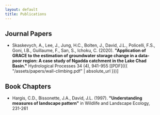 ```yaml
---
layout: default
title: Publications
---
```


## Journal Papers
- Skaskevych, A., Lee, J., Jung, H.C., Bolten, J., David, J.L., Policelli, F.S., Goni, I.B., Guillaume, F., San, S., Ichoku, C. (2020). __"Application of GRACE to the estimation of groundwater storage change in a data‐poor region: A case study of Ngadda catchment in the Lake Chad Basin."__  Hydrological Processes 34 (4), 941-955 \[[PDF]({{ "/assets/papers/wall-climbing.pdf" | absolute_url }})\]

## Book Chapters

 - Hargis, C.D., Bissonette, J.A., David, J.L. (1997). __"Understanding measures of landscape pattern"__ in Wildlife and Landscape Ecology, 231-261

<!--
-------------------




- Deshpande S, Purwar A. __"Computational Creativity via Assisted Variational Synthesis of Mechanisms using Deep Generative Models"__, ASME Journal of Mechanical Design 2019 \[[PDF]({{ "/assets/papers/computational-creativity.pdf" | absolute_url }})\]

- Deshpande S, Purwar A. __"A Machine Learning Approach to Kinematic Synthesis of Defect-Free Planar Four-Bar Linkages"__, ASME IDETC Aug 2018. (Accepted for ASME J. Computing and Information Science in Engineering) \[[PDF]({{ "/assets/papers/ml-database.pdf" | absolute_url }})\]

- Deshpande, Shrinath, and Anurag Purwar. __"A Task-Driven Approach to Optimal Synthesis of Planar Four-Bar Linkages for Extended Burmester Problem."__ Journal of Mechanisms and Robotics 9.6 (2017): 061005. \[[PDF]({{ "/assets/papers/extended-burmester.pdf" | absolute_url }})\]

- Ge, Q. J., Purwar, A., Zhao, P., & Deshpande, S. (2017). __"A Task-Driven Approach to Unified Synthesis of Planar Four-Bar Linkages Using Algebraic Fitting of a Pencil of G-Manifolds."__ Journal of Computing and Information Science in Engineering, 17(3), 031011. \[[PDF]({{ "/assets/papers/algebraic-fitting.pdf" | absolute_url }})\]

- Purwar, Anurag, Shrinath Deshpande, and Q. J. Ge. __"MotionGen: Interactive Design and Editing of Planar Four-Bar Motions for Generating Pose and Geometric Constraints."__ Journal of Mechanisms and Robotics 9.2 (2017): 024504. \[[PDF]({{ "/assets/papers/motiongen.pdf" | absolute_url }})\]

## Conference Papers (Excluding Appeared in Journals)
- Deshpande, S., Bakse, A., Wabale, S., Deshmukh, A., & Patil, D. (2015, May). __"Wall-climbing robot with mechanically synchronized gait.""__ In Industrial Instrumentation and Control (ICIC), 2015 International Conference on (pp. 860-865). IEEE. \[[PDF]({{ "/assets/papers/wall-climbing.pdf" | absolute_url }})\]

- Purwar, Anurag, Shrinath Deshpande, and Q. J. Ge. __"MotionGen: An iOS and Android App for Planar Four-Bar Motion Generation."__ ASME 2016 International Design Engineering Technical Conferences and Computers and Information in Engineering Conference. American Society of Mechanical Engineers, 2016.


--------------------------


Reduction of tree cover in West African woodlands and promotion in semi-arid farmlands
M Brandt, K Rasmussen, P Hiernaux, S Herrmann, CJ Tucker, X Tong, ...
Nature Geoscience 11 (5), 328-333	61	2018

Using cloud bursting to count trees and shrubs in Sub-Saharan Africa
M Requa, G Vaughan, J David, B Cotton
2016 IEEE International Conference on Big Data (Big Data), 2960-2963	1	2016

Hydrogeologic Aspects of GRACE Modeling: A Case Study of the Upper Mississippi Basin
A Skaskevych, J Lee, FS Policelli, JD Bolten, JL David
AGU Fall Meeting Abstracts 2014, H41E-0880		2014

Sensitivity analysis of the flood forecasting with crest model in the upstream of Medjerda river (Tunisia)
A EZZINE, S ABIDI, A LAZREG, S BACHA, H HABAIEB, ABH Ali, ...
J Remote Sens GIS 2 (2), 2014	1	2014

Utilizing Multi-Sensor Data Products and high-resolution flood model in Analyzing North African Hydrological Processes
K Thengumthara, F Policelli, S Habib, JL David, KA Melocik, GJ Huffman, ...
AGU Fall Meeting Abstracts 2013, H32F-05		2013

Distribution and biological cycle of iron in freshwater peatlands of Sanjiang Plain, Northeast China
Y Zou, M Jiang, X Yu, X Lu, JL David, H Wu
Geoderma 164 (3-4), 238-248	14	2011

Linking land-use change with ecosystem processes: a hierarchical patch dynamic model
J Wu, GD Jenerette, JL David
Integrated land use and environmental models, 99-119	53	2003

A spatially explicit hierarchical approach to modeling complex ecological systems: theory and applications
J Wu, JL David
Ecological modelling 153 (1-2), 7-26	653	2002

The Hierarchical Patch Dynamics Modeling Platform: Development and Ecological Applications
JL David
Arizona State University		2002

MODELING LAND USE CHANGE AND ITS ECOLOGICAL CONSEQUENCES IN THE PHOENIX METROPOLITAN REGION
J Wu, J David, D Jenerette, M Luck, S Berling-Wolff
2000

The behavior of landscape metrics commonly used in the study of habitat fragmentation
CD Hargis, JA Bissonette, JL David
Landscape ecology 13 (3), 167-186	923	1998

Detection of critical densities associated with piñon‐juniper woodland ecotones
BT Milne, AR Johnson, TH Keitt, CA Hatfield, J David, PT Hraber
Ecology 77 (3), 805-821 1996

-->